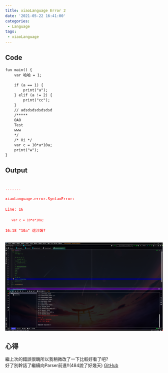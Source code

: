 ```yaml
---
title: xiaoLanguage Error 2
date: '2021-05-22 16:41:00'
categories:
 - Language
tags:
 - xiaoLanguage
---
```



## Code
``` {16}
fun main() {
    var 哈哈 = 1;
    
    if (a == 1) {
        print("a");
    } elif (a != 2) {
        print("cc");
    }
    // adsdsdsdsdsdsd
    /*****
    OAO
    Test
    www
    */
    /* Hi */
    var c = 10*a*10a;
    print("w");
}
```

## Output

<code style="color:red;background-color:rgba(0,0,0,0);">
....... <br>
xiaoLanguage.error.SyntaxError: <br>
Line: 16 <br>
<code style="margin-left: 20px;color:red;background-color:rgba(0,0,0,0);">var c = 10*a*10a;</code><br>
16:18 "10a" 這沙誵?<br>
</code>

![就圖片而已啦](/image/code-4.png)


## 心得
繼上次的錯誤很醜所以我稍微改了一下比較好看了吧?<br>
好了別幹話了繼續向Parser前進!!(484說了好幾天)
[GitHub](https://github.com/xiaoxigua-1/XiaoLanguage)
